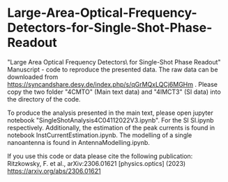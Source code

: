# Large-Area-Optical-Frequency-Detectors-for-Single-Shot-Phase-Readout
"Large Area Optical Frequency Detectors\\ for Single-Shot Phase Readout" Manuscript - code to reproduce the presented data.
The raw data can be downloaded from https://syncandshare.desy.de/index.php/s/qGrMQxLQCj6MGHm . Please copy the two folder "4CMTO" (Main text data) and "4IMCT3" (SI data) into the directory of the code.

To produce the analysis presented in the main text, please open jupyter notebook "SingleShotAnalysis4C04112022V3.ipynb".
For the SI SI.ipynb respectively.
Additionally, the estimation of the peak currents is found in notebook InstCurrentEstimation.ipynb. 
The modelling of a single nanoantenna is found in AntennaModelling.ipynb.


If you use this code or data please cite the following publication:
Ritzkowsky, F. et al., arXiv:2306.01621 [physics.optics] (2023)
https://arxiv.org/abs/2306.01621

